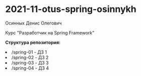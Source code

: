 # 2021-11-otus-spring-osinnykh
Осинных Денис Олегович

Курс "Разработчик на Spring Framework"

<b>Структура репозитория:</b>
<li>/spring-01 - ДЗ 1</li>
<li>/spring-02 - ДЗ 2</li>
<li>/spring-03 - ДЗ 3</li>
<li>/spring-04 - ДЗ 4</li>